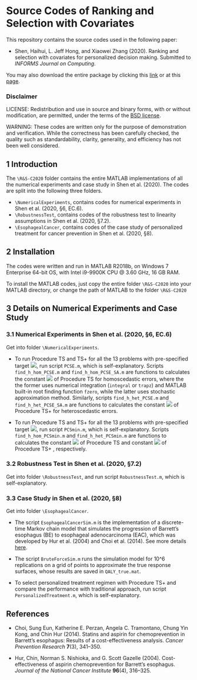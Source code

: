 # Source Codes of Ranking and Selection with Covariates

This repository contains the source codes used in the following paper:
* Shen, Haihui, L. Jeff Hong, and Xiaowei Zhang (2020). Ranking and selection with covariates for personalized decision making. Submitted to *INFORMS Journal on Computing*.

You may also download the entire package by clicking this [link](https://github.com/SimOpt/simopt.github.io/blob/master/code/paperR&S-C2020/R&S-C2020.zip?raw=true) or at this [page](https://simopt.github.io).

### Disclaimer
LICENSE: Redistribution and use in source and binary forms, with or without modification, are permitted, under the terms of the [BSD license](./BSD_License.txt).

WARNING: These codes are written only for the purpose of demonstration and verification. While the correctness has been carefully checked, the quality such as standardability,
clarity, generality, and efficiency has not been well considered.

## 1 Introduction
The `\R&S-C2020` folder contains the entire MATLAB implementations of all the numerical experiments and case study in Shen et al. (2020). The codes are split into the following
three folders.
* `\NumericalExperiments`, contains codes for numerical experiments in Shen et al. (2020, §6, EC.6).
* `\RobustnessTest`, contains codes of the robustness test to linearity assumptions in Shen et al. (2020, §7.2).
* `\EsophagealCancer`, contains codes of the case study of personalized treatment for cancer prevention in Shen et al. (2020, §8).

## 2 Installation
The codes were written and run in MATLAB R2018b, on Windows 7 Enterprise 64-bit OS,
with Intel i9-9900K CPU @ 3.60 GHz, 16 GB RAM.

To install the MATLAB codes, just copy the entire folder `\R&S-C2020` into your MATLAB directory, or change the path of MATLAB to the folder `\R&S-C2020`

## 3 Details on Numerical Experiments and Case Study
### 3.1 Numerical Experiments in Shen et al. (2020, §6, EC.6)
Get into folder `\NumericalExperiments`.
* To run Procedure TS and TS+ for all the 13 problems with pre-specified target
<img src="https://latex.codecogs.com/svg.latex?{\text{PCS}_{\text{E}}\geq{1-\alpha}}">, run script `PCSE.m`, which is self-explanatory.
 Scripts `find_h_hom_PCSE.m` and `find_h_hom_PCSE_SA.m` are functions to calculates the constant <img src="https://latex.codecogs.com/svg.latex?{h}"> of Procedure TS for homoscedastic errors, where the the former uses numerical integration (`integral` or `trapz`) and MATLAB built-in root finding function `fzero`, while the latter uses stochastic approximation method.
 Similarly, scripts `find_h_het_PCSE.m` and `find_h_het_PCSE_SA.m` are functions to calculates the constant <img src="https://latex.codecogs.com/svg.latex?{h_{\text{Het}}}"> of Procedure TS+ for heteroscedastic errors.
 
* To run Procedure TS and TS+ for all the 13 problems with pre-specified target
<img src="https://latex.codecogs.com/svg.latex?{\text{PCS}_{\text{min}}\geq{1-\alpha}}">, run script `PCSmin.m`, which is self-explanatory.
 Scripts `find_h_hom_PCSmin.m` and `find_h_het_PCSmin.m` are functions to calculates the constant <img src="https://latex.codecogs.com/svg.latex?{h}"> of Procedure TS and constant <img src="https://latex.codecogs.com/svg.latex?{h_{\text{Het}}}"> of Procedure TS+ , respectively.

### 3.2 Robustness Test in Shen et al. (2020, §7.2)
Get into folder `\RobustnessTest`, and run script `RobustnessTest.m`, which is self-explanatory.

### 3.3 Case Study in Shen et al. (2020, §8)
Get into folder `\EsophagealCancer`.
* The script `EsophagealCancerSim.m` is the implementation of a discrete-time Markov chain model that simulates the progression of Barrett’s esophagus (BE) to esophageal
adenocarcinoma (EAC), which was developed by Hur et al. (2004) and Choi et al. (2014). See more details [here](https://simopt.github.io/ECSim).

* The script `BruteForceSim.m` runs the simulation model for 10^6 replications on a grid of points to approximate the true response surfaces, whose results are saved in `QALY_true.mat`.

* To select personalized treatment regimen with Procedure TS+ and compare the performance with traditional approach, run script `PersonalizedTreatment.m`, which
is self-explanatory.

## References
* Choi, Sung Eun, Katherine E. Perzan, Angela C. Tramontano, Chung Yin Kong, and Chin Hur (2014). Statins and aspirin for chemoprevention in Barrett’s esophagus: Results
of a cost-effectiveness analysis. *Cancer Prevention Research* **7**(3), 341–350.

* Hur, Chin, Norman S. Nishioka, and G. Scott Gazelle (2004). Cost-effectiveness of aspirin chemoprevention for Barrett’s esophagus. *Journal of the National Cancer Institute* **96**(4), 316–325.
